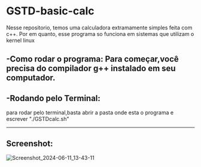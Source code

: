 # GSTD-basic-calc
Nesse repositorio, temos uma calculadora extramamente simples feita com c++.
Por em quanto, esse programa so funciona em sistemas que utilizam o kernel linux

-Como rodar o programa:
Para começar,você precisa do compilador g++ instalado em seu computador.
----------------------
-Rodando pelo Terminal:
----------------------
para rodar pelo terminal,basta abrir a pasta onde esta o programa e escrever "./GSTDcalc.sh"

----------------------
Screenshot:
----------------------

![Screenshot_2024-06-11_13-43-11](https://github.com/Golfinsstd/GSTD-basic-calc/assets/165297153/b99566bb-654c-48e1-be8a-7c32eff9b165)



